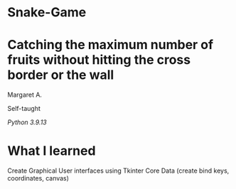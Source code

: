 # Snake-Game

Catching the maximum number of fruits without hitting the cross border or the wall
=============

Margaret A.

Self-taught

*Python 3.9.13*

# What I learned

Create Graphical User interfaces using Tkinter
Core Data (create bind keys, coordinates, canvas)
